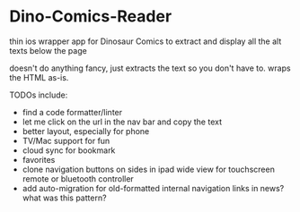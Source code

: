# Dino-Comics-Reader

thin ios wrapper app for Dinosaur Comics to extract and display all the alt texts below the page

doesn't do anything fancy, just extracts the text so you don't have to. wraps the HTML as-is.

TODOs include:
* find a code formatter/linter
* let me click on the url in the nav bar and copy the text
* better layout, especially for phone
* TV/Mac support for fun
* cloud sync for bookmark
* favorites
* clone navigation buttons on sides in ipad wide view for touchscreen remote or bluetooth controller
* add auto-migration for old-formatted internal navigation links in news? what was this pattern?
